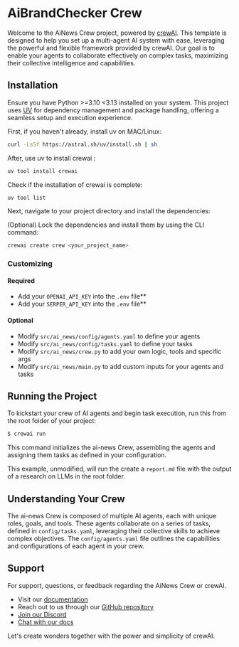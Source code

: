 # AiBrandChecker Crew

Welcome to the AiNews Crew project, powered by [crewAI](https://crewai.com). This template is designed to help you set up a multi-agent AI system with ease, leveraging the powerful and flexible framework provided by crewAI. Our goal is to enable your agents to collaborate effectively on complex tasks, maximizing their collective intelligence and capabilities.

## Installation

Ensure you have Python >=3.10 <3.13 installed on your system. This project uses [UV](https://docs.astral.sh/uv/) for dependency management and package handling, offering a seamless setup and execution experience.

First, if you haven't already, install uv on MAC/Linux:

```bash
curl -LsSf https://astral.sh/uv/install.sh | sh
```

After, use uv to install crewai :

```bash
uv tool install crewai
```
Check if the installation of crewai is complete:

```bash
uv tool list
```

Next, navigate to your project directory and install the dependencies:

(Optional) Lock the dependencies and install them by using the CLI command:
```bash
crewai create crew <your_project_name>
```
### Customizing
#### Required
- Add your `OPENAI_API_KEY` into the `.env` file**<br>
- Add your `SERPER_API_KEY` into the `.env` file**

#### Optional
- Modify `src/ai_news/config/agents.yaml` to define your agents
- Modify `src/ai_news/config/tasks.yaml` to define your tasks
- Modify `src/ai_news/crew.py` to add your own logic, tools and specific args
- Modify `src/ai_news/main.py` to add custom inputs for your agents and tasks

## Running the Project

To kickstart your crew of AI agents and begin task execution, run this from the root folder of your project:

```bash
$ crewai run
```

This command initializes the ai-news Crew, assembling the agents and assigning them tasks as defined in your configuration.

This example, unmodified, will run the create a `report.md` file with the output of a research on LLMs in the root folder.

## Understanding Your Crew

The ai-news Crew is composed of multiple AI agents, each with unique roles, goals, and tools. These agents collaborate on a series of tasks, defined in `config/tasks.yaml`, leveraging their collective skills to achieve complex objectives. The `config/agents.yaml` file outlines the capabilities and configurations of each agent in your crew.

## Support

For support, questions, or feedback regarding the AiNews Crew or crewAI.
- Visit our [documentation](https://docs.crewai.com)
- Reach out to us through our [GitHub repository](https://github.com/joaomdmoura/crewai)
- [Join our Discord](https://discord.com/invite/X4JWnZnxPb)
- [Chat with our docs](https://chatg.pt/DWjSBZn)

Let's create wonders together with the power and simplicity of crewAI.